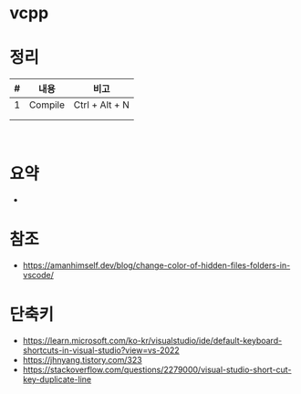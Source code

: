# vcpp

# 정리

|#|내용|비고|
|-|----|---|
|1|Compile|Ctrl + Alt + N|
| |||
| |||

</br>

# 요약

- 



# 참조

* https://amanhimself.dev/blog/change-color-of-hidden-files-folders-in-vscode/

# 단축키

* https://learn.microsoft.com/ko-kr/visualstudio/ide/default-keyboard-shortcuts-in-visual-studio?view=vs-2022
* https://jhnyang.tistory.com/323
* https://stackoverflow.com/questions/2279000/visual-studio-short-cut-key-duplicate-line


